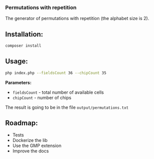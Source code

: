 ### Permutations with repetition
The generator of permutations with repetition (the alphabet size is 2).

## Installation:

```bash
composer install
```

## Usage:

```bash
php index.php --fieldsCount 36 --chipCount 35
```
**Parameters:**
* ``fieldsCount`` - total number of available cells
* ``chipCount`` - number of chips

The result is going to be in the file ``output/permutations.txt``

## Roadmap:

* Tests
* Dockerize the lib
* Use the GMP extension
* Improve the docs
